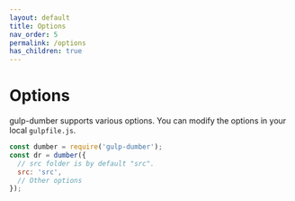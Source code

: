 ```yaml
---
layout: default
title: Options
nav_order: 5
permalink: /options
has_children: true
---
```


# Options

gulp-dumber supports various options. You can modify the options in your local `gulpfile.js`.

```js
const dumber = require('gulp-dumber');
const dr = dumber({
  // src folder is by default "src".
  src: 'src',
  // Other options
});
```
